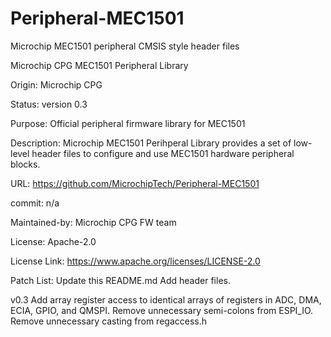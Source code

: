 # Peripheral-MEC1501
Microchip MEC1501 peripheral CMSIS style header files

Microchip CPG MEC1501 Peripheral Library

Origin: Microchip CPG

Status: version 0.3

Purpose: Official peripheral firmware library for MEC1501

Description: Microchip MEC1501 Perihperal Library provides a set of low-level header files to configure and use MEC1501 hardware peripheral blocks.

URL: https://github.com/MicrochipTech/Peripheral-MEC1501

commit: n/a

Maintained-by: Microchip CPG FW team

License: Apache-2.0

License Link: https://www.apache.org/licenses/LICENSE-2.0

Patch List:
Update this README.md
Add header files.

v0.3
Add array register access to identical arrays of registers in ADC, DMA, ECIA,
GPIO, and QMSPI.
Remove unnecessary semi-colons from ESPI_IO.
Remove unnecessary casting from regaccess.h

